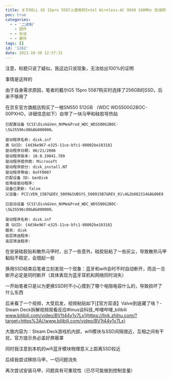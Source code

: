 ```yaml
---
title: 关于DELL G5 15pro 5587上使用的Intel Wireless-AC 9560 160MHz 无线网卡疑似电磁干扰提示
poc: true
categories:
  - - '二进制'
    - 固件
  - - 杂谈
  - - 硬件
tags: []
id: '1262'
date: 2021-10-30 12:57:31
---
```


注意，标题只说了疑似，我这边只说现象，无法给出100%的证明

事情是这样的

由于自身需求原因，笔者的戴尔G5 15pro 5587购买时选择了256GB的SSD，后来不够用了

在京东官方旗舰店购买了一根SN550 512GB （WDC WDS500G2BOC- 00PXHO，详细信息如下）自带了一块马甲和硅胶导热贴

```
已配置设备 SCSI\Disk&Ven_NVMe&Prod_WDC_WDS500G2B0C-\5&35596c80&0&000000。

驱动程序名称: disk.inf
类 GUID: {4d36e967-e325-11ce-bfc1-08002be10318}
驱动程序日期: 06/21/2006
驱动程序版本: 10.0.19041.789
驱动程序提供商: Microsoft
驱动程序部分: disk_install.NT
驱动程序等级: 0xFF0007
匹配设备 ID: GenDisk
低等级驱动程序: 
设备已更新: false
父设备: PCI\VEN_15B7&DEV_5009&SUBSYS_500915B7&REV_01\4&2b082314&0&00E8

已启动设备 SCSI\Disk&Ven_NVMe&Prod_WDC_WDS500G2B0C-\5&35596c80&0&000000。

驱动程序名称: disk.inf
类 GUID: {4d36e967-e325-11ce-bfc1-08002be10318}
服务: disk
低层筛选程序: 
高层筛选程序: 
```

在安装硅胶贴和散热马甲时，出了一些意外，硅胶贴粘了一些灰尘，导致散热马甲黏贴不稳定，会翘起一些

换用SSD结束后笔者立刻发现一个现象：蓝牙和wifi会时不时自动断开，而且一旦断开必定是同时断开（具体表现为蓝牙耳机和网络同时消失）

一开始笔者只是以为更换SSD时不小心摸到了哪个电阻电容什么的，导致损坏了什么东西

后来看了一个视频，大受启发，视频粘贴如下[【官方双语】Valve到底藏了啥？- Steam Deck拆解视频观看反应#linus谈科技\_哔哩哔哩\_bilibili​www.bilibili.com/video/BV1t44y1v7Lx](https://link.zhihu.com/?target=https%3A//www.bilibili.com/video/BV1t44y1v7Lx)

大致内容为：Steam Deck游戏机内部，wifi模块与SSD间隔很近，互相之间有干扰，官方提示务必盖好屏蔽罩

同时我注意到本机的wifi蓝牙模块物理意义上距离SSD较近

后续我尝试移除马甲，一切问题消失

再次尝试安装马甲，问题具有可重现性（已尽可能做到控制变量）